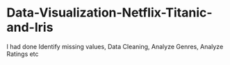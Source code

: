# Data-Visualization-Netflix-Titanic-and-Iris
I had done Identify missing values, Data Cleaning, Analyze Genres, Analyze Ratings etc
